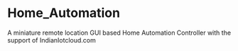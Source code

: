 # Home_Automation
A miniature remote location GUI based Home Automation Controller with the support of IndianIotcloud.com 
